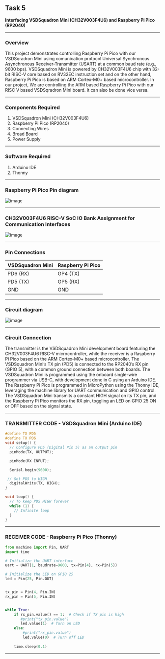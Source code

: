 ## Task 5

**Interfacing VSDSquadron Mini (CH32V003F4U6) and Raspberry Pi Pico (RP2040)**  

---

### Overview
This project demonstrates controlling Raspberry Pi Pico with our VSDSqradron Mini using comunication protocol Universal Synchronous Asynchronous Receiver-Transmitter (USART) at a common baud rate (e.g., 9600 bps). VSDSquadron Mini is powered by CH32V003F4U6 chip with 32-bit RISC-V core based on RV32EC instruction set and on the other hand, Raspberry Pi Pico is based on ARM Cortex-M0+ based microcontroller. In our project, We are controlling the ARM based Raspberry Pi Pico with our RISC V based VSDSqradron Mini board. It can also be done vice versa.  

---

### Components Required 
1. VSDSquadron Mini (CH32V003F4U6)    
2. Raspberry Pi Pico (RP2040)  
3. Connecting Wires
4. Bread Board
5. Power Supply   

---

### Software Required  
1. Arduino IDE
2. Thonny
   
---

### Raspberry Pi Pico Pin diagram

![image](https://github.com/user-attachments/assets/c1be58d4-2512-489e-8f2a-b35ba4e41d51)

---

### CH32V003F4U6 RISC-V SoC IO Bank Assignment for Communication Interfaces 

![image](https://github.com/user-attachments/assets/beeaf265-9806-405d-95bb-bf4f95c18ca5)

---

### Pin Connections

| **VSDSquadron Mini** | **Raspberry Pi Pico** |
|-----------------------------|-----------------------------|
|          PD6 (RX)           |           GP4 (TX)          |
|          PD5 (TX)           |           GP5 (RX)          |
|          GND                |           GND               |

---

### Circuit diagram

![image](https://github.com/user-attachments/assets/42a39651-b385-4c73-aa5d-02b249423733)

---

### Circuit Connection 

The transmitter is the VSDSquadron Mini development board featuring the CH32V003F4U6 RISC-V microcontroller, while the receiver is a Raspberry Pi Pico based on the ARM Cortex-M0+ based microcontroller. The VSDSquadron Mini’s TX pin (PD5) is connected to the RP2040’s RX pin (GPIO 5), with a common ground connection between both boards. The VSDSquadron Mini is programmed using the onboard single-wire programmer via USB-C, with development done in C using an Arduino IDE. The Raspberry Pi Pico is programmed in MicroPython using the Thonny IDE, leveraging the machine library for UART communication and GPIO control. The VSDSquadron Mini transmits a constant HIGH signal on its TX pin, and the Raspberry Pi Pico monitors the RX pin, toggling an LED on GPIO 25 ON or OFF based on the signal state. 

---

### TRANSMITTER CODE - VSDSquadron Mini (Arduino IDE)

```c
#define TX PD5
#define TX PD6
void setup() {
  // Configure PD5 (Digital Pin 5) as an output pin
  pinMode(TX, OUTPUT);

  pinMode(RX INPUT);

  Serial.begin(9600);

 // Set PD5 to HIGH
  digitalWrite(TX, HIGH);
}

void loop() {
  // To keep PD5 HIGH forever
  while (1) {
    // Infinite loop 
  }
}
```

---

### RECEIVER CODE - Raspberry Pi Pico (Thonny)

```python
from machine import Pin, UART
import time

# Initialize the UART interface 
uart = UART(1, baudrate=9600, tx=Pin(4), rx=Pin(5))

# Initialize the LED on GPIO 25 
led = Pin(25, Pin.OUT)


tx_pin = Pin(4, Pin.IN)
rx_pin = Pin(5, Pin.IN)


while True:
    if rx_pin.value() == 1:  # Check if TX pin is high
       #print("tx_pin.value")
       led.value(1)  # Turn on LED
    else:
        #print("rx_pin.value")
        led.value(0)  # Turn off LED
       
    time.sleep(0.1)  
```

---
